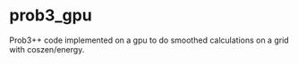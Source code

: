 # prob3_gpu
Prob3++ code implemented on a gpu to do smoothed calculations on a grid with coszen/energy. 
